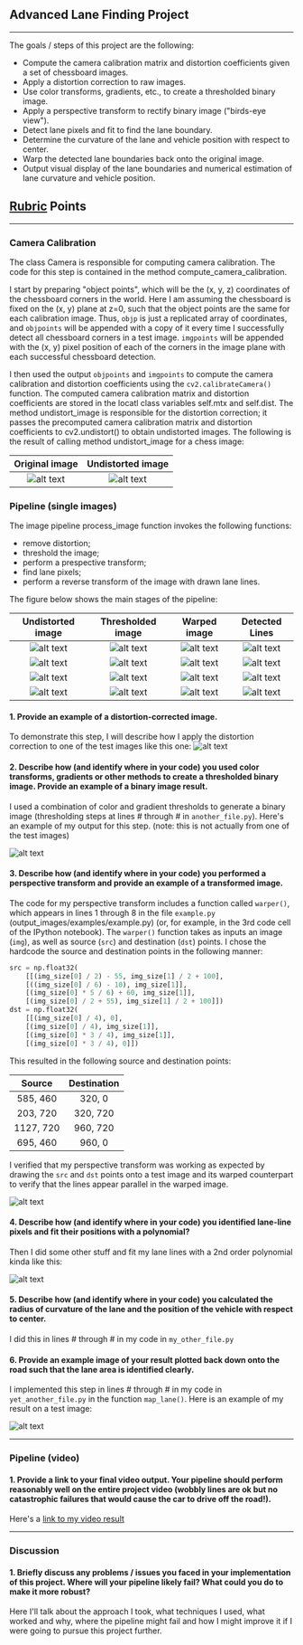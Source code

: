 ## Advanced Lane Finding Project

---

The goals / steps of this project are the following:

* Compute the camera calibration matrix and distortion coefficients given a set of chessboard images.
* Apply a distortion correction to raw images.
* Use color transforms, gradients, etc., to create a thresholded binary image.
* Apply a perspective transform to rectify binary image ("birds-eye view").
* Detect lane pixels and fit to find the lane boundary.
* Determine the curvature of the lane and vehicle position with respect to center.
* Warp the detected lane boundaries back onto the original image.
* Output visual display of the lane boundaries and numerical estimation of lane curvature and vehicle position.

[//]: # (Image References)

[image1]: ./output_images/original_calibration2.jpg "Original"
[image2]: ./output_images/undistort_calibration2.jpg "Undistorted"


[image11]: ./output_images/undistort_test3.jpg "Undistorted"
[image21]: ./output_images/undistort_straight_lines1.jpg "Undistorted"
[image31]: ./output_images/undistort_test1.jpg "Undistorted"
[image41]: ./output_images/undistort_test5.jpg "Undistorted"

[image12]: ./output_images/binary_test3.jpg
[image22]: ./output_images/binary_straight_lines1.jpg
[image32]: ./output_images/binary_test1.jpg
[image42]: ./output_images/binary_test5.jpg

[image13]: ./output_images/warped_test3.jpg
[image23]: ./output_images/warped_straight_lines1.jpg
[image33]: ./output_images/warped_test1.jpg
[image43]: ./output_images/warped_test5.jpg

[image14]: ./output_images/final_test3.jpg
[image24]: ./output_images/final_straight_lines1.jpg
[image34]: ./output_images/final_test1.jpg
[image44]: ./output_images/final_test5.jpg



[image2]: ./test_images/test1.jpg "Road Transformed"
[image3]: ./examples/binary_combo_example.jpg "Binary Example"
[image4]: ./examples/warped_straight_lines.jpg "Warp Example"
[image5]: ./examples/color_fit_lines.jpg "Fit Visual"
[image6]: ./examples/example_output.jpg "Output"
[video1]: ./project_video.mp4 "Video"

## [Rubric](https://review.udacity.com/#!/rubrics/571/view) Points


---

### Camera Calibration

The class Camera is responsible for computing camera calibration. The code for this step is contained in the method compute_camera_calibration.

I start by preparing "object points", which will be the (x, y, z) coordinates of the chessboard corners in the world. Here I am assuming the chessboard is fixed on the (x, y) plane at z=0, such that the object points are the same for each calibration image.  Thus, `objp` is just a replicated array of coordinates, and `objpoints` will be appended with a copy of it every time I successfully detect all chessboard corners in a test image.  `imgpoints` will be appended with the (x, y) pixel position of each of the corners in the image plane with each successful chessboard detection.  

I then used the output `objpoints` and `imgpoints` to compute the camera calibration and distortion coefficients using the `cv2.calibrateCamera()` function.  The computed camera calibration matrix and distortion coefficients are stored in the locatl class variables self.mtx and self.dist. The method undistort_image is responsible for the distortion correction; it passes the precomputed camera calibration matrix and distortion coefficients to cv2.undistort() to obtain undistorted images. The following is the result of calling method undistort_image for a chess image:

Original image             |  Undistorted image
:-------------------------:|:-------------------------:
![alt text][image1]       |  ![alt text][image2]


### Pipeline (single images)

The image pipeline process_image function invokes the following functions:
* remove distortion;
* threshold the image;
* perform a prespective transform;
* find lane pixels;
* perform a reverse transform of the image with drawn lane lines.

The figure below shows the main stages of the pipeline:

Undistorted image          |  Thresholded image       |  Warped image          |  Detected Lines           
:-------------------------:|:------------------------:|:----------------------:|:-------------------------:
![alt text][image11]       |  ![alt text][image12]    |   ![alt text][image13] |  ![alt text][image14]     
![alt text][image21]       |  ![alt text][image22]    |   ![alt text][image23] |  ![alt text][image24]      
![alt text][image31]       |  ![alt text][image32]    |   ![alt text][image33] |  ![alt text][image34]     
![alt text][image41]       |  ![alt text][image42]    |   ![alt text][image43] |  ![alt text][image44]     

#### 1. Provide an example of a distortion-corrected image.

To demonstrate this step, I will describe how I apply the distortion correction to one of the test images like this one:
![alt text][image2]

#### 2. Describe how (and identify where in your code) you used color transforms, gradients or other methods to create a thresholded binary image.  Provide an example of a binary image result.

I used a combination of color and gradient thresholds to generate a binary image (thresholding steps at lines # through # in `another_file.py`).  Here's an example of my output for this step.  (note: this is not actually from one of the test images)

![alt text][image3]

#### 3. Describe how (and identify where in your code) you performed a perspective transform and provide an example of a transformed image.

The code for my perspective transform includes a function called `warper()`, which appears in lines 1 through 8 in the file `example.py` (output_images/examples/example.py) (or, for example, in the 3rd code cell of the IPython notebook).  The `warper()` function takes as inputs an image (`img`), as well as source (`src`) and destination (`dst`) points.  I chose the hardcode the source and destination points in the following manner:

```python
src = np.float32(
    [[(img_size[0] / 2) - 55, img_size[1] / 2 + 100],
    [((img_size[0] / 6) - 10), img_size[1]],
    [(img_size[0] * 5 / 6) + 60, img_size[1]],
    [(img_size[0] / 2 + 55), img_size[1] / 2 + 100]])
dst = np.float32(
    [[(img_size[0] / 4), 0],
    [(img_size[0] / 4), img_size[1]],
    [(img_size[0] * 3 / 4), img_size[1]],
    [(img_size[0] * 3 / 4), 0]])
```

This resulted in the following source and destination points:

| Source        | Destination   | 
|:-------------:|:-------------:| 
| 585, 460      | 320, 0        | 
| 203, 720      | 320, 720      |
| 1127, 720     | 960, 720      |
| 695, 460      | 960, 0        |

I verified that my perspective transform was working as expected by drawing the `src` and `dst` points onto a test image and its warped counterpart to verify that the lines appear parallel in the warped image.

![alt text][image4]

#### 4. Describe how (and identify where in your code) you identified lane-line pixels and fit their positions with a polynomial?

Then I did some other stuff and fit my lane lines with a 2nd order polynomial kinda like this:

![alt text][image5]

#### 5. Describe how (and identify where in your code) you calculated the radius of curvature of the lane and the position of the vehicle with respect to center.

I did this in lines # through # in my code in `my_other_file.py`

#### 6. Provide an example image of your result plotted back down onto the road such that the lane area is identified clearly.

I implemented this step in lines # through # in my code in `yet_another_file.py` in the function `map_lane()`.  Here is an example of my result on a test image:

![alt text][image6]

---

### Pipeline (video)

#### 1. Provide a link to your final video output.  Your pipeline should perform reasonably well on the entire project video (wobbly lines are ok but no catastrophic failures that would cause the car to drive off the road!).

Here's a [link to my video result](./project_video.mp4)

---

### Discussion

#### 1. Briefly discuss any problems / issues you faced in your implementation of this project.  Where will your pipeline likely fail?  What could you do to make it more robust?

Here I'll talk about the approach I took, what techniques I used, what worked and why, where the pipeline might fail and how I might improve it if I were going to pursue this project further.  
